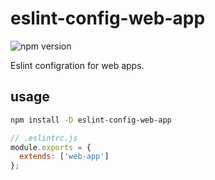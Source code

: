 # eslint-config-web-app
![npm version](https://img.shields.io/npm/v/eslint-config-web-app.svg)

Eslint configration for web apps.

## usage

```sh
npm install -D eslint-config-web-app
```

```js
// .eslintrc.js
module.exports = {
  extends: ['web-app']
};
```

